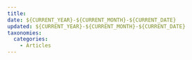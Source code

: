 ```yaml
---
title: 
date: ${CURRENT_YEAR}-${CURRENT_MONTH}-${CURRENT_DATE}
updated: ${CURRENT_YEAR}-${CURRENT_MONTH}-${CURRENT_DATE}
taxonomies:
  categories:
    - Articles
---
```


